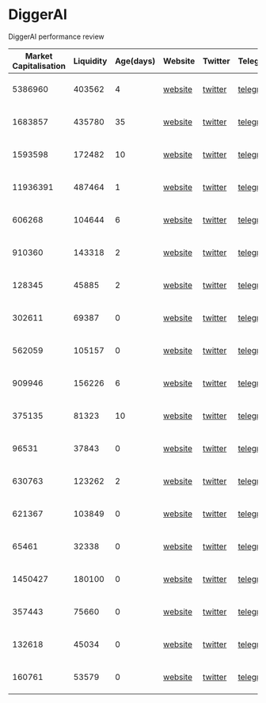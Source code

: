 # DiggerAI
DiggerAI performance review


| **Market Capitalisation**   | **Liquidity**   | **Age(days)** | **Website**                                                  | **Twitter**                     | **Telegram**                     | **signal_date**        | **Contract**                        | **name**                   | **symbol** | **blockchain** | **multiple** | **dex_url**                                                                 |
|------------|-----------|-------------------|--------------------------------------------------------------|----------------------------------|----------------------------------|-------------------------|--------------------------------------|---------------------------|-------------|---------------|-------------|------------------------------------------------------------------------------|
| 5386960    | 403562    | 4                 | [website](https://www.tiktok.com/tag/minimax)                   | [twitter](https://x.com/Apple_Dog_Sol) | [telegram](https://t.me/AppleDogPortal) | 2024-12-08 13:53:52    | H33XL6HHDReCVRgSApZpsXM7Hy7JGyLztRJaGxjapump | dog with apple in mouth   | APPLE       | SOL           | 9           | [Dexscreener](https://dexscreener.com/solana/H33XL6HHDReCVRgSApZpsXM7Hy7JGyLztRJaGxjapump) |
| 1683857    | 435780    | 35                | [website](https://shrub.world/)                                | [twitter](https://x.com/Shrub_SOL) | [telegram](https://t.me/SHRUBELON)   | 2024-12-08 03:25:32    | GN78Djb7J2xc2ZLZaJLoGoF8FU6x7DnK3kUJFsnDpump | Elon Hedgehog            | SHRUB       | SOL           | 0.75        | [Dexscreener](https://dexscreener.com/solana/GN78Djb7J2xc2ZLZaJLoGoF8FU6x7DnK3kUJFsnDpump) |
| 1593598    | 172482    | 10                | [website](https://www.quant.bond/)                              | [twitter](https://x.com/quantdotbond) | [telegram](https://t.me/quantdotbond) | 2024-12-08 19:28:20    | 7RDvypx3p9EWq4nZZKux1ZQAc7DUWXpHTVKxCCnupump | Knot Diffie–Hellman      | KNOT        | SOL           | 9           | [Dexscreener](https://dexscreener.com/solana/7RDvypx3p9EWq4nZZKux1ZQAc7DUWXpHTVKxCCnupump) |
| 11936391   | 487464    | 1                 | [website](https://www.trust.frl/)                               | [twitter](https://x.com/trust_solana) | [telegram](https://t.me/trust_the_coin) | 2024-12-08 22:49:42    | EqeEBGHQhQy6SqeaJcnqAsNs3qaG19sdF89Xsarpump | Trust The Process        | TRUST       | SOL           | 1.5         | [Dexscreener](https://dexscreener.com/solana/EqeEBGHQhQy6SqeaJcnqAsNs3qaG19sdF89Xsarpump) |
| 606268     | 104644    | 6                 | [website](https://www.tiktok.com/@leaderomegabacon/video/7409328759817440542?_r=1&_t=8rtG4rgM0ac) | [twitter](https://x.com/OMEGAWORLDSOL) | [telegram](https://t.me/omegaworldonsol) | 2024-12-09 13:42:44    | FuVVu23hbFcXiiEM7ASp1CKY38DA3M7E626kGf7Upump | Omega                    | OMEGA       | SOL           | 5           | [Dexscreener](https://dexscreener.com/solana/FuVVu23hbFcXiiEM7ASp1CKY38DA3M7E626kGf7Upump) |
| 910360     | 143318    | 2                 | [website](https://justinthetree.io/)                            | [twitter](https://x.com/justinthetree__) | [telegram](https://t.me/justinthetreecto) | 2024-12-09 21:10:18    | BdAdFY3AFr8tTHvie7MutosenaWEpTBfwCRL48bPpump | Justin The Tree          | justin      | SOL           | 2           | [Dexscreener](https://dexscreener.com/solana/BdAdFY3AFr8tTHvie7MutosenaWEpTBfwCRL48bPpump) |
| 128345     | 45885     | 2                 | [website](https://www.tiktok.com/search?q=white%20monster%20effect&t=1733610481131) | [twitter](https://x.com/i/communities/1865506055301775687) | [telegram](https://t.me/twme_cto_portal) | 2024-12-09 23:20:25    | 7mK68Yj2xbrdSzgv3Y25C5ZNTcaVgFMiUdmDGki5pump | The White Monster Effect | TWME        | SOL           | 1.5         | [Dexscreener](https://dexscreener.com/solana/7mK68Yj2xbrdSzgv3Y25C5ZNTcaVgFMiUdmDGki5pump) |
| 302611     | 69387     | 0                 | [website](https://spoot.fun/)                                   | [twitter](https://x.com/spoot_sol) | [telegram](https://t.me/spoot_sol)   | 2024-12-09 23:50:16    | 9zYbQ9v4h7cC24uGx9M7G3YzqtPwMCnGNaSdaaD5pump | spoot                    | spoot       | SOL           | 1           | [Dexscreener](https://dexscreener.com/solana/9zYbQ9v4h7cC24uGx9M7G3YzqtPwMCnGNaSdaaD5pump) |
| 562059     | 105157    | 0                 | [website](https://www.tiktok.com/@zoo.daddy)                    | [twitter](https://x.com/SolCroissantCTO) | [telegram](https://t.me/croissantsolanacto) | 2024-12-10 08:27:24    | 5Hx5iXtTFDGNpXPyTMbwMvkH6Uh3bycUz6Atdmzmpump | croissant the baby amarillo | croissant   | SOL           | 5           | [Dexscreener](https://dexscreener.com/solana/5Hx5iXtTFDGNpXPyTMbwMvkH6Uh3bycUz6Atdmzmpump) |
| 909946     | 156226    | 6                 | [website](https://www.glamcat.lol)                              | [twitter](https://x.com/GlamCatSol) | [telegram](https://t.me/glamcto)    | 2024-12-10 18:01:24    | 73rzMJ8uEqjAf5vE1YPGrXbg7Cb2Yv85EoxpJh2mpump | glamorous                | glam        | SOL           | 0.5         | [Dexscreener](https://dexscreener.com/solana/73rzMJ8uEqjAf5vE1YPGrXbg7Cb2Yv85EoxpJh2mpump) |
| 375135     | 81323     | 10                | [website](https://www.instagram.com/funcutss)                   | [twitter](https://x.com/JERKSTEVE) | [telegram](https://t.me/jerksteve)  | 2024-12-10 21:19:05    | 4pyktCdWhXgWRsMe7zPboVJaA75g5XrwTU73My1Upump | JERKSTEVE                | JERKSTEVE   | SOL           | 26          | [Dexscreener](https://dexscreener.com/solana/4pyktCdWhXgWRsMe7zPboVJaA75g5XrwTU73My1Upump) |
| 96531      | 37843     | 0                 | [website](https://pump.fun/coin/AogCX4HXK2oPKW1MX1F3bfRuCbNcqj1vVi6EdTsEpump#p55005477) | [twitter](https://x.com/pguy_solana) | [telegram](https://t.me/pguy_solana) | 2024-12-11 00:24:30    | AogCX4HXK2oPKW1MX1F3bfRuCbNcqj1vVi6EdTsEpump | Just a Peaceful Guy      | PGUY        | SOL           | 0           | [Dexscreener](https://dexscreener.com/solana/AogCX4HXK2oPKW1MX1F3bfRuCbNcqj1vVi6EdTsEpump) |
| 630763     | 123262    | 2                 | [website](https://www.youtube.com/watch?v=AjnM2shYIrM)          | [twitter](https://x.com/BitcoinBobonSOL) | [telegram](https://t.me/BitcoinBobCTO) | 2024-12-11 04:27:33    | DL9sLSN488yMbots3wsbzHZ3UpKSkM42kr1y13CPpump | Bitcoin Bob              | Bob         | SOL           | 4           | [Dexscreener](https://dexscreener.com/solana/DL9sLSN488yMbots3wsbzHZ3UpKSkM42kr1y13CPpump) |
| 621367     | 103849    | 0                 | [website](https://www.zero-byte.net/)                           | [twitter](https://x.com/ZeroByte_X) | [telegram](https://t.me/zerobyte_portal) | 2024-12-11 11:03:23    | H1hcBegR2A6b2mCGqhH5zA4sTZvMxrqT4v3fHY1kpump | ZeroByte                | ZB          | SOL           | 5           | [Dexscreener](https://dexscreener.com/solana/H1hcBegR2A6b2mCGqhH5zA4sTZvMxrqT4v3fHY1kpump) |
| 65461      | 32338     | 0                 | [website](https://pump.fun/coin/88CyjnbFHiPmtpcVDZgTukDSfurdiPwBeEgXEBpQpump) | [twitter](https://x.com/StarvinShartist) | [telegram](https://t.me/ShartcoinPortal) | 2024-12-12 00:30:39    | 88CyjnbFHiPmtpcVDZgTukDSfurdiPwBeEgXEBpQpump | Shartcoin                | SHART       | SOL           | 4           | [Dexscreener](https://dexscreener.com/solana/88CyjnbFHiPmtpcVDZgTukDSfurdiPwBeEgXEBpQpump) |
| 1450427    | 180100    | 0                 | [website](https://www.memosai.org)                              | [twitter](https://x.com/memOSai_)  | [telegram](https://t.me/memosportal) | 2024-12-12 06:38:18    | 3KCDgWw1C6PdjUsUXonYm6TGaDWKsLxmEjdBP7s8pump | memOS AI                 | memOS       | SOL           |             | [Dexscreener](https://dexscreener.com/solana/3KCDgWw1C6PdjUsUXonYm6TGaDWKsLxmEjdBP7s8pump) |
| 357443     | 75660     | 0                 | [website](https://nexusai.network/)                             | [twitter](https://x.com/nexusainetwork) | [telegram](https://t.me/nexusainetwork) | 2024-12-12 07:42:47    | FQnSa9XvoXVzC15MnoNyCCs9vNhF5AKQuFuZ5Dkhpump | Nexus AI Network         | NEXUS       | SOL           | 7           | [Dexscreener](https://dexscreener.com/solana/FQnSa9XvoXVzC15MnoNyCCs9vNhF5AKQuFuZ5Dkhpump) |
| 132618     | 45034     | 0                 | [website](https://www.tonysoprano.ai/)                          | [twitter](https://x.com/tonysopranoai) | [telegram](https://t.me/TonySopranoAI) | 2024-12-12 15:57:24    | 9aEfYiosckvSoQNrDtkZRoLCmoCCXLaSqCVQFdb7pump | TONY AI                  | TONY        | SOL           |             | [Dexscreener](https://dexscreener.com/solana/9aEfYiosckvSoQNrDtkZRoLCmoCCXLaSqCVQFdb7pump) |
| 160761     | 53579     | 0                 | [website](https://eveai.digital)                                | [twitter](https://x.com/TheEVE_AI) | [telegram](https://t.me/eveportalsol) | 2024-12-13 00:22:55    | 8BQdCZt4hdbbn62bYgN2LrFf2pvMeZt8xaqZqHN3pump | EVE: The Digital Oracle  | EVE         | SOL           |             | [Dexscreener](https://dexscreener.com/solana/8BQdCZt4hdbbn62bYgN2LrFf2pvMeZt8xaqZqHN3pump) |
